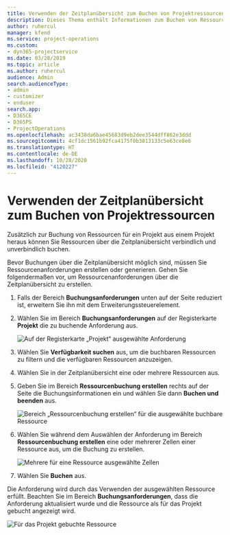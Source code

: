 ```yaml
---
title: Verwenden der Zeitplanübersicht zum Buchen von Projektressourcen
description: Dieses Thema enthält Informationen zum Buchen von Ressourcen.
author: ruhercul
manager: kfend
ms.service: project-operations
ms.custom:
- dyn365-projectservice
ms.date: 03/28/2019
ms.topic: article
ms.author: ruhercul
audience: Admin
search.audienceType:
- admin
- customizer
- enduser
search.app:
- D365CE
- D365PS
- ProjectOperations
ms.openlocfilehash: ac3438da6bae45683d9eb2dee3544dff862e3ddd
ms.sourcegitcommit: 4cf1dc1561b92fca4175f0b3813133c5e63ce8e6
ms.translationtype: HT
ms.contentlocale: de-DE
ms.lasthandoff: 10/28/2020
ms.locfileid: "4120227"
---
```

# <a name="use-the-schedule-board-to-book-project-resources"></a>Verwenden der Zeitplanübersicht zum Buchen von Projektressourcen

Zusätzlich zur Buchung von Ressourcen für ein Projekt aus einem Projekt heraus können Sie Ressourcen über die Zeitplanübersicht verbindlich und unverbindlich buchen.

Bevor Buchungen über die Zeitplanübersicht möglich sind, müssen Sie Ressourcenanforderungen erstellen oder generieren. Gehen Sie folgendermaßen vor, um Ressourcenanforderungen über die Zeitplanübersicht zu erstellen.

1. Falls der Bereich **Buchungsanforderungen** unten auf der Seite reduziert ist, erweitern Sie ihn mit dem Erweiterungssteuerelement.
2. Wählen Sie im Bereich **Buchungsanforderungen** auf der Registerkarte **Projekt** die zu buchende Anforderung aus.

    ![Auf der Registerkarte „Projekt“ ausgewählte Anforderung](media/Resource-Management-image73.png)

3. Wählen Sie **Verfügbarkeit suchen** aus, um die buchbaren Ressourcen zu filtern und die verfügbaren Ressourcen anzuzeigen. 
4. Wählen Sie in der Zeitplanübersicht eine oder mehrere Ressourcen aus. 
5. Geben Sie im Bereich **Ressourcenbuchung erstellen** rechts auf der Seite die Buchungsinformationen ein und wählen Sie dann **Buchen und beenden** aus.

    ![Bereich „Ressourcenbuchung erstellen“ für die ausgewählte buchbare Ressource](media/Resource-Management-image74.png)

6. Wählen Sie während dem Auswählen der Anforderung im Bereich **Ressourcenbuchung erstellen** eine oder mehrerer Zellen einer Ressource aus, um die Buchung zu erstellen.

    ![Mehrere für eine Ressource ausgewählte Zellen](media/Resource-Management-image75.png)

7. Wählen Sie **Buchen** aus.

Die Anforderung wird durch das Verwenden der ausgewählten Ressource erfüllt. Beachten Sie im Bereich **Buchungsanforderungen**, dass die Anforderung aktualisiert wurde und die Ressource als für das Projekt gebucht angezeigt wird.

![Für das Projekt gebuchte Ressource](media/Resource-Management-image76.png)
